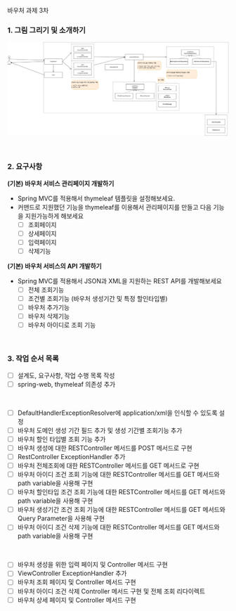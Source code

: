 바우처 과제 3차

### 1. 그림 그리기 및 소개하기

![image](/doc/바우처설계도_w3.png)


</br>

### 2. 요구사항

**(기본) 바우처 서비스 관리페이지 개발하기**

- Spring MVC를 적용해서 thymeleaf 템플릿을 설정해보세요.
- 커맨드로 지원했던 기능을 thymeleaf를 이용해서 관리페이지를 만들고 다음 기능을 지원가능하게 해보세요
   - [ ]  조회페이지
   - [ ]  상세페이지
   - [ ]  입력페이지
   - [ ]  삭제기능

**(기본) 바우처 서비스의 API 개발하기**

- Spring MVC를 적용해서 JSON과 XML을 지원하는 REST API를 개발해보세요
   - [ ]  전체 조회기능
   - [ ]  조건별 조회기능 (바우처 생성기간 및 특정 할인타입별)
   - [ ]  바우처 추가기능
   - [ ]  바우처 삭제기능
   - [ ]  바우처 아이디로 조회 기능

</br>

### 3. 작업 순서 목록

- [ ] 설계도, 요구사항, 작업 수행 목록 작성
- [ ] spring-web, thymeleaf 의존성 추가

</br>

- [ ] DefaultHandlerExceptionResolver에 application/xml을 인식할 수 있도록 설정
- [ ] 바우처 도메인 생성 기간 필드 추가 및 생성 기간별 조회기능 추가
- [ ] 바우처 할인 타입별 조회 기능 추가
- [ ] 바우처 생성에 대한 RESTController 메서드를 POST 메서드로 구현
- [ ] RestController ExceptionHandler 추가
- [ ] 바우처 전체조회에 대한 RESTController 메서드를 GET 메서드로 구현
- [ ] 바우처 아이디 조건 조회 기능에 대한 RESTController 메서드를 GET 메서드와 path variable을 사용해 구현
- [ ] 바우처 할인타입 조건 조회 기능에 대한 RESTController 메서드를 GET 메서드와 path variable을 사용해 구현
- [ ] 바우처 생성기간 조건 조회 기능에 대한 RESTController 메서드를 GET 메서드와 Query Parameter을 사용해 구현
- [ ] 바우처 아이디 조건 삭제 기능에 대한 RESTController 메서드를 GET 메서드와 path variable을 사용해 구현

</br>

- [ ] 바우처 생성을 위한 입력 페이지 및 Controller 메서드 구현
- [ ] ViewController ExceptionHandler 추가
- [ ] 바우처 조회 페이지 및 Controller 메서드 구현
- [ ] 바우처 아이디 조건 삭제 Controller 메서드 구현 및 전체 조회 리다이렉트
- [ ] 바우처 상세 페이지 및 Controller 메서드 구현 
